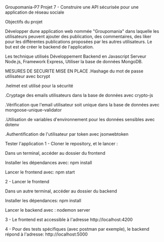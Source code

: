 Groupomania-P7
Projet 7 - Construire une API sécurisée pour une application de réseau sociale

Objectifs du projet

Développer dune application web nommée "Groupomania" dans laquelle les utilisateurs peuvent ajouter des publication, des commentaires, des liker pour les différentes publications proposées par les autres utilisateurs. Le but est de créer le backend de l'application.

Les technique utilisés
Développement Backend en Javascript Serveur Node.js, Framework Express, Utiliser la base de données MongoDB.

MESURES DE SECURITE MISE EN PLACE
.Hashage du mot de passe utilisateur avec bcrypt

.helmet est utilisé pour la sécurité 

.Cryptage des emails utilisateurs dans la base de données avec crypto-js

.Vérification que l'email utilisateur soit unique dans la base de données avec mongoose-unique-validator

.Utilisation de variables d'environnement pour les données sensibles avec dotenv

.Authentification de l'utilisateur par token avec jsonwebtoken

Tester l'application
1 - Cloner le repository, et le lancer :

Dans un terminal, accéder au dossier du frontend

Installer les dépendances avec: npm install

Lancer le frontend avec: npm start

2 - Lancer le frontend

Dans un autre terminal, accéder au dossier du backend

Installer les dépendances: npm install

Lancer le backend avec : nodemon server

3 - Le frontend est accessible à l'adresse http://localhost:4200

4 - Pour des tests spécifiques (avec postman par exemple), le backend répond à l'adresse: http://localhost:5000